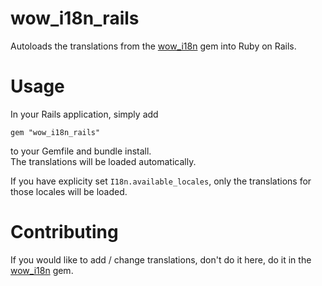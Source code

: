 # wow_i18n_rails

Autoloads the translations from the [wow_i18n](https://www.github.com/promisedlandt/wow_i18n) gem into Ruby on Rails.

# Usage

In your Rails application, simply add 

`gem "wow_i18n_rails"`

to your Gemfile and bundle install.  
The translations will be loaded automatically.

If you have explicity set `I18n.available_locales`, only the translations for those locales will be loaded.

# Contributing

If you would like to add / change translations, don't do it here, do it in the [wow_i18n](https://www.github.com/promisedlandt/wow_i18n) gem.

